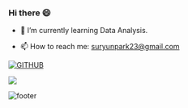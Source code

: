 ### Hi there 😄 


<!-- **happydgtnmd/happydgtnmd** is a ✨ _special_ ✨ repository because its `README.md` (this file) appears on your GitHub profile.

Here are some ideas to get you started: -->

<!-- - 🔭 I’m currently working on ... -->
- 🌱 I’m currently learning Data Analysis.
<!-- - 👯 I’m looking to collaborate on ... -->
<!-- - 🤔 I’m looking for help with ...
- 💬 Ask me about ... -->
- 📫 How to reach me: suryunpark23@gmail.com
<!-- - 😄 Pronouns: ...
- ⚡ Fun fact: ... -->
[![GITHUB](https://hits.seeyoufarm.com/api/count/incr/badge.svg?url=https%3A%2F%2Fgithub.com%2Fhappydgtnmd&count_bg=%233DC876&title_bg=%23555555&icon=&icon_color=%23E7E7E7&title=hits&edge_flat=false)](https://github.com/happydgtnmd)

<img src="https://img.shields.io/badge/Python-black?style=flat&logo=&logoColor=3776AB"/>


![footer](https://capsule-render.vercel.app/api?type=waving&color=timeGradient&text=Thanks%20for%20visiting%20👋&animation=twinkling&fontSize=35&fontAlignY=40&fontAlign=70&height=180)
